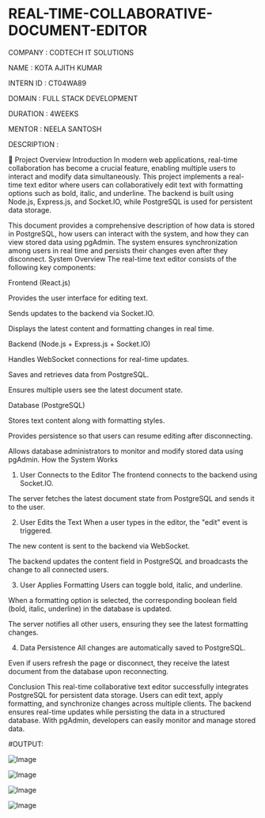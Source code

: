 # REAL-TIME-COLLABORATIVE-DOCUMENT-EDITOR
COMPANY : CODTECH IT SOLUTIONS

NAME : KOTA AJITH KUMAR

INTERN ID : CT04WA89

DOMAIN : FULL STACK DEVELOPMENT

DURATION : 4WEEKS

MENTOR : NEELA SANTOSH

DESCRIPTION :

📌 Project Overview Introduction
In modern web applications, real-time collaboration has become a crucial feature, enabling multiple users to interact and modify data simultaneously. This project implements a real-time text editor where users can collaboratively edit text with formatting options such as bold, italic, and underline. The backend is built using Node.js, Express.js, and Socket.IO, while PostgreSQL is used for persistent data storage.

This document provides a comprehensive description of how data is stored in PostgreSQL, how users can interact with the system, and how they can view stored data using pgAdmin. The system ensures synchronization among users in real time and persists their changes even after they disconnect.
System Overview
The real-time text editor consists of the following key components:

Frontend (React.js)

Provides the user interface for editing text.

Sends updates to the backend via Socket.IO.

Displays the latest content and formatting changes in real time.

Backend (Node.js + Express.js + Socket.IO)

Handles WebSocket connections for real-time updates.

Saves and retrieves data from PostgreSQL.

Ensures multiple users see the latest document state.

Database (PostgreSQL)

Stores text content along with formatting styles.

Provides persistence so that users can resume editing after disconnecting.

Allows database administrators to monitor and modify stored data using pgAdmin.
How the System Works
1. User Connects to the Editor
The frontend connects to the backend using Socket.IO.

The server fetches the latest document state from PostgreSQL and sends it to the user.

2. User Edits the Text
When a user types in the editor, the "edit" event is triggered.

The new content is sent to the backend via WebSocket.

The backend updates the content field in PostgreSQL and broadcasts the change to all connected users.

3. User Applies Formatting
Users can toggle bold, italic, and underline.

When a formatting option is selected, the corresponding boolean field (bold, italic, underline) in the database is updated.

The server notifies all other users, ensuring they see the latest formatting changes.

4. Data Persistence
All changes are automatically saved to PostgreSQL.

Even if users refresh the page or disconnect, they receive the latest document from the database upon reconnecting.

Conclusion
This real-time collaborative text editor successfully integrates PostgreSQL for persistent data storage. Users can edit text, apply formatting, and synchronize changes across multiple clients. The backend ensures real-time updates while persisting the data in a structured database. With pgAdmin, developers can easily monitor and manage stored data.

#OUTPUT:


![Image](https://github.com/user-attachments/assets/7c3e8eb8-7ebe-4b8e-978e-e532376b55ae)



![Image](https://github.com/user-attachments/assets/1ba391e6-5281-4a39-8619-7f8a51a31029)

![Image](https://github.com/user-attachments/assets/92baf77a-fd5f-49f6-88d6-68f6c774a7ba)

![Image](https://github.com/user-attachments/assets/6f0b7516-0924-4cf3-b51d-8736a96a97c9)

